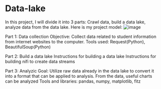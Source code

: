 # Data-lake

In this project, I will divide it into 3 parts: Crawl data, build a data lake, analyze data from the data lake.
Here is my project model:
![image](https://github.com/TuanMinh3006/Data-lake/assets/144102358/f2807342-2f6e-470b-9751-c65a21a566cb)

Part 1: Data collection
Objective: Collect data related to student information from internet websites to the computer.
Tools used: Request(Python), BeautifulSoup(Python)

Part 2: Build a data lake
Instructions for building a data lake
Instructions for building nifi to create data streams

Part 3: Analyzic
Goal: Utilize raw data already in the data lake to convert it into a format that can be applied to analysis. From the data, useful charts can be analyzed
Tools and libraries: pandas, numpy, matplotlib, fitz
